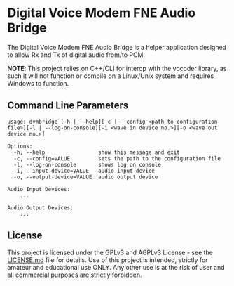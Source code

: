 # Digital Voice Modem FNE Audio Bridge

The Digital Voice Modem FNE Audio Bridge is a helper application designed to allow Rx and Tx of digital audio from/to PCM.

**NOTE**: This project relies on C++/CLI for interop with the vocoder library, as such it will not function or compile on a Linux/Unix system and requires Windows to function.

## Command Line Parameters

```
usage: dvmbridge [-h | --help][-c | --config <path to configuration file>][-l | --log-on-console][-i <wave in device no.>][-o <wave out device no.>]

Options:
  -h, --help                 show this message and exit
  -c, --config=VALUE         sets the path to the configuration file
  -l, --log-on-console       shows log on console
  -i, --input-device=VALUE   audio input device
  -o, --output-device=VALUE  audio output device

Audio Input Devices:
    ...

Audio Output Devices:
    ...
```

## License

This project is licensed under the GPLv3 and AGPLv3 License - see the [LICENSE.md](LICENSE.md) file for details. Use of this project is intended, strictly for amateur and educational use ONLY. Any other use is at the risk of user and all commercial purposes are strictly forbidden.

